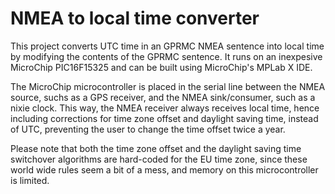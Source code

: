 # NMEA to local time converter
This project converts UTC time in an GPRMC NMEA sentence into local time by modifying the contents of the GPRMC sentence. It runs on an inexpesive MicroChip PIC16F15325 and can be built using MicroChip's MPLab X IDE.

The MicroChip microcontroller is placed in the serial line between the NMEA source, suchs as a GPS receiver, and the NMEA sink/consumer, such as a nixie clock. This way, the NMEA receiver always receives local time, hence including corrections for time zone offset and daylight saving time, instead of UTC, preventing the user to change the time offset twice a year.

Please note that both the time zone offset and the daylight saving time switchover algorithms are hard-coded for the EU time zone, since these world wide rules seem a bit of a mess, and memory on this microcontroller is limited.
